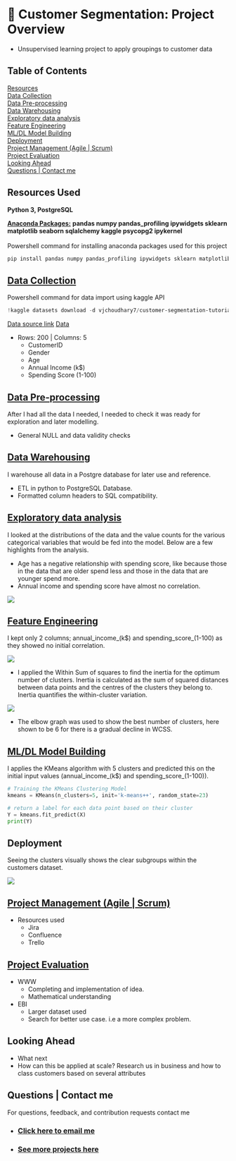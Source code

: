 # 👯 Customer Segmentation: Project Overview 
* Unsupervised learning project to apply groupings to customer data 

## Table of Contents 
[Resources](#resources)<br>
[Data Collection](#DataCollection)<br>
[Data Pre-processing](#DataPre-processing)<br>
[Data Warehousing](#DataWarehousing)<br>
[Exploratory data analysis](#EDA)<br>
[Feature Engineering](#FeatEng)<br>
[ML/DL Model Building](#ModelBuild)<br>
[Deployment](#ModelDeploy)<br> 
[Project Management (Agile | Scrum)](#Prjmanage)<br>
[Project Evaluation](#PrjEval)<br>
[Looking Ahead](#Lookahead)<br>
[Questions | Contact me ](#Lookahead)<br>

<a name="Resources"></a>  

## Resources Used
**Python 3, PostgreSQL** 

[**Anaconda Packages:**](requirements.txt) **pandas numpy pandas_profiling ipywidgets sklearn matplotlib seaborn sqlalchemy kaggle psycopg2 ipykernel**<br><br>
Powershell command for installing anaconda packages used for this project    
```powershell
pip install pandas numpy pandas_profiling ipywidgets sklearn matplotlib seaborn sqlalchemy kaggle psycopg2 ipykernel
```

<a name="DataCollection"></a>  

## [Data Collection](Code/P13_Code.ipynb)
Powershell command for data import using kaggle API <br>
```powershell
!kaggle datasets download -d vjchoudhary7/customer-segmentation-tutorial-in-python -p ..\Data --unzip 
```
[Data source link](https://www.kaggle.com/vjchoudhary7/customer-segmentation-tutorial-in-python)
[Data](Data/Mall_Customers.csv)
*  Rows: 200 | Columns: 5
    *   CustomerID                
    *   Gender                    
    *   Age                       
    *   Annual Income (k$)        
    *   Spending Score (1-100)    

 

<a name="DataPre-processing"></a>  

## [Data Pre-processing](Code/joining_data.sql)
After I had all the data I needed, I needed to check it was ready for exploration and later modelling.   
*   General NULL and data validity checks  

<a name="DataWarehousing"></a>

## [Data Warehousing](Code/P6_Code.ipynb)
I warehouse all data in a Postgre database for later use and reference.

*   ETL in python to PostgreSQL Database.
*   Formatted column headers to SQL compatibility. 

<a name="EDA"></a>  

## [Exploratory data analysis](Code/P6_Code.ipynb) 
I looked at the distributions of the data and the value counts for the various categorical variables that would be fed into the model. Below are a few highlights from the analysis.

*   Age has a negative relationship with spending score, like because those in the data that are older spend less and those in the data that are younger spend more.
*   Annual income and spending score have almost no correlation.   

<img src="images/customer_seg_correlation.png" />

<a name="FeatEng"></a>  

## [Feature Engineering](Code/P6_Code.ipynb) 
I kept only 2 columns; annual_income_(k$) and spending_score_(1-100) as they showed no initial correlation. 

<img src="images/WSS_formula.png"/>

*   I applied the Within Sum of squares to find the inertia for the optimum number of clusters. Inertia is calculated as the sum of squared distances between data points and the centres of the clusters they belong to. Inertia quantifies the within-cluster variation.

<img src="images/elbow_point_graph.png"/>

*   The elbow graph was used to show the best number of clusters, here shown to be 6 for there is a gradual decline in WCSS. 

  

<a name="ModelBuild"></a> 

## [ML/DL Model Building](Code/P6_Code.ipynb)

I applies the KMeans algorithm with 5 clusters and predicted this on the initial input values (annual_income_(k$) and spending_score_(1-100)). 

```python
# Training the KMeans Clustering Model
kmeans = KMeans(n_clusters=5, init='k-means++', random_state=23)

# return a label for each data point based on their cluster
Y = kmeans.fit_predict(X)
print(Y)
```

<a name="ModelDeploy"></a> 

## Deployment
Seeing the clusters visually shows the clear subgroups within the customers dataset. 

<img src="images/customer_groups.png" />

<a name="Prjmanage"></a> 

## [Project Management (Agile | Scrum)](https://www.atlassian.com/software/jira)
* Resources used
    * Jira
    * Confluence
    * Trello 

<a name="PrjEval"></a> 

## [Project Evaluation]() 
*   WWW
    *   Completing and implementation of idea. 
    *   Mathematical understanding 
*   EBI 
    *   Larger dataset used 
    *   Search for better use case. i.e a more complex problem. 

<a name="Lookahead"></a> 

## Looking Ahead
*   What next
*   How can this be applied at scale? Research us in business and how to class customers based on several attributes

<a name="Questions"></a> 

## Questions | Contact me 
For questions, feedback, and contribution requests contact me
* ### [Click here to email me](mailto:theanalyticsolutions@gmail.com) 
* ### [See more projects here](https://github.com/MattithyahuData?tab=repositories)









